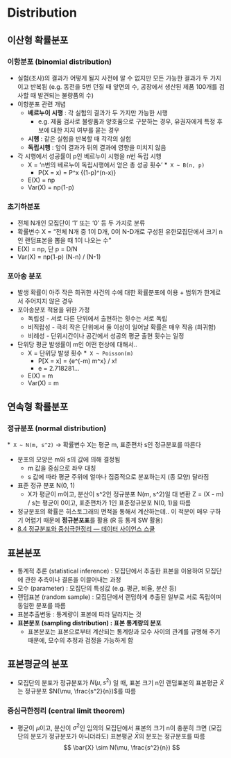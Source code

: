 # Distribution
## 이산형 확률분포
### 이항분포 (binomial distribution)
* 실험(조사)의 결과가 어떻게 될지 사전에 알 수 없지만 모든 가능한 결과가 두 가지이고 반복됨 (e.g. 동전을 5번 던질 때 앞면의 수, 공장에서 생산된 제품 100개를 검사할 때 발견되는 불량품의 수)
* 이항분포 관련 개념
	* **베르누이 시행** : 각 실험의 결과가 두 가지만 가능한 시행
		* e.g. 제품 검사로 불량품과 양호품으로 구분하는 경우, 유권자에게 특정 후보에 대한 지지 여부를 묻는 경우
	* **시행** : 같은 실험을 반복할 때 각각의 실험
	* **독립시행** : 앞이 결과가 뒤의 결과에 영향을 미치지 않음
* 각 시행에서 성공률이 p인 베르누이 시행을 n번 독립 시행
	* X = ‘n번의 베르누이 독립시행에서 얻은 총 성공 횟수’
	*` X ~ B(n, p)`
		* P(X = x) = P^x {(1-p)^(n-x)}
	* E(X) = np
	* Var(X) = np(1-p)
### 초기하분포
* 전체 N개인 모집단이 ‘1’ 또는 ‘0’ 등 두 가지로 분류
* 확률변수 X = “전체 N개 중 1이 D개, 0이 N-D개로 구성된 유한모집단에서 크기 n인 랜덤표본을 뽑을 때 1이 나오는 수”
* E(X) = np, 단 p = D/N
* Var(X) = np(1-p) (N-n) / (N-1)
### 포아송 분포
* 발생 확률이 아주 작은 희귀한 사건의 수에 대한 확률분포에 이용 + 범위가 한계로서 주어지지 않은 경우
* 포아송분포 적용을 위한 가정
	* 독립성 - 서로 다른 단위에서 출현하는 횟수는 서로 독립
	* 비직랍성 - 극히 작은 단위에서 둘 이상이 일어날 확률은 매우 작음 (희귀함)
	* 비례성 - 단위시간이나 공간에서 성공의 평균 출현 횟수는 일정
* 단위당 평균 발생률이 m인 어떤 현상에 대해서..
	* X = 단위당 발생 횟수
	*` X ~ Poisson(m)`
		* P[X = x] = {e^(-m)  m^x} / x!
		* e = 2.718281…
	* E(X) = m
	* Var(X) = m

## 연속형 확률분포
### 정규분포 (normal distribution)
*` X ~ N(m, s^2)` → 확률변수 X는 평균 m, 표준편차 s인 정규분포를 따른다
* 분포의 모양은 m와 s의 값에 의해 결정됨
	* m 값을 중심으로 좌우 대칭
	* s 값에 따라 평균 주위에 얼마나 집중적으로 분포하는지 (종 모양) 달라짐
* 표준 정규 분포 N(0, 1)
	* X가 평균이 m이고, 분산이 s^2인 정규분포 N(m, s^2)일 대 변환 Z = (X - m) / s는 평균이 0이고, 표준편차가 1인 표준정규분포 N(0, 1)을 따름
* 정규분포의 확률은 히스토그래믜 면적을 통해서 계산하는데.. 이 적분이 매우 구하기 어렵기 때문에 **정규분포표**를 활용 (R 등 통계 SW 활용)
* [8.4 정규분포와 중심극한정리 — 데이터 사이언스 스쿨](https://datascienceschool.net/02%20mathematics/08.04%20%EC%A0%95%EA%B7%9C%EB%B6%84%ED%8F%AC%EC%99%80%20%EC%A4%91%EC%8B%AC%EA%B7%B9%ED%95%9C%EC%A0%95%EB%A6%AC.html)

## 표본분포
* 통계적 추론 (statistical inference) : 모집단에서 추출한 표본을 이용하여 모집단에 관한 추측이나 결론을 이끌어내는 과정
* 모수 (parameter) : 모집단의 특성값 (e.g. 평균, 비율, 분산 등)
* 랜덤표본 (random sample) : 모집단에서 랜덤하게 추출된 일부로 서로 독립이며 동일한 분포를 따름
* 표본추출변동 : 통계량이 표본에 따라 달라지는 것
* **표본분포 (sampling distribution) : 표본 통계량의 분포**
	* 표본분포는 표본으로부터 계산되는 통계량과 모수 사이의 관계를 규명해 주기 때문에, 모수의 추정과 검정을 가능하게 함
## 표본평균의 분포
* 모집단의 분포가 정규분포가 $N(\mu, s^2)$ 일 때, 표본 크기 n인 랜덤표본의 표본평균 $\bar{X}$는 정규분포 $N(\mu, \frac{s^2}{n})$를 따름
### 중심극한정리 (central limit theorem)
* 평균이 $\mu$이고, 분산이 $\sigma^2$인 임의의 모집단에서 표본의 크기 n이 충분히 크면 (모집단의 분포가 정규분포가 아니더라도) 표본평균 $\bar{X}$의 분포는 정규분포를 따름
$$ \bar{X} \sim N(\mu, \frac{s^2}{n}) $$